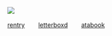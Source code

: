 ![](https://komarev.com/ghpvc/?username=LoveCrime&style=flat&color=A9B5AC&base=28137&label=Clones✦) ![]()

<a href="https://rentry.co/sylar">rentry</a>⠀⠀⠀<a href="https://letterboxd.com/dearhannibal/">letterboxd</a>⠀⠀⠀<a href="https://lovecrime.atabook.org">atabook</a>
